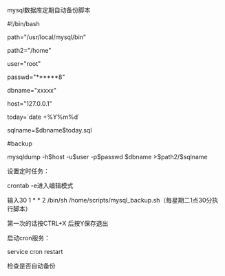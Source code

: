 mysql数据库定期自动备份脚本

\#!/bin/bash

path="/usr/local/mysql/bin"

path2="/home"

user="root"

passwd="\*\*\*\*\*\*8"

dbname="xxxxx"

host="127.0.0.1"

today=\`date +%Y%m%d\`

sqlname=\$dbname\$today.sql

\#backup

mysqldump -h\$host -u\$user -p\$passwd \$dbname \>\$path2/\$sqlname

设置定时任务：

crontab -e进入编辑模式

输入30 1 \* \* 2 /bin/sh
/home/scripts/mysql_backup.sh（每星期二1点30分执行脚本）

第一次的话按CTRL+X 后按Y保存退出

启动cron服务：

service cron restart

检查是否自动备份
